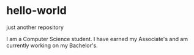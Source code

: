 # hello-world
just another repository

I am a Computer Science student. I have earned my Associate's and am currently working on my Bachelor's.
